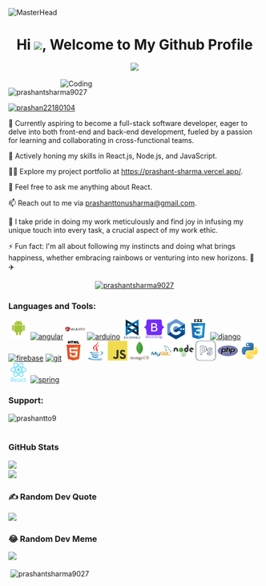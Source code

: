 ![MasterHead](https://www.nitorinfotech.com/wp-content/uploads/2022/06/Business-Process-Automation.gif)

<h1 align="center">Hi <img src="https://media.giphy.com/media/hvRJCLFzcasrR4ia7z/giphy.gif" width="28">, Welcome to My Github Profile</h1>

<p align="center">
  <img src="https://readme-typing-svg.herokuapp.com?color=800080&size=40&center=true&vCenter=true&width=550&height=70&lines=I'm+Prashant+Sharma;_Aspiring+Software+Engineer;MERN+Developer">
</p>

<img align="right" alt="Coding" width="400" src="https://cdn.dribbble.com/users/1162077/screenshots/3848914/programmer.gif">

<p align="left">
  <img src="https://komarev.com/ghpvc/?username=prashantsharma9027&label=Profile%20views&color=0e75b6&style=flat" alt="prashantsharma9027" />
</p>

<p align="left">
  <a href="https://twitter.com/prashan22180104" target="blank"><img src="https://img.shields.io/twitter/follow/prashan22180104?logo=twitter&style=for-the-badge" alt="prashan22180104" /></a>
</p>

🔭 Currently aspiring to become a full-stack software developer, eager to delve into both front-end and back-end development, fueled by a passion for learning and collaborating in cross-functional teams.

🌱 Actively honing my skills in React.js, Node.js, and JavaScript.

👨‍💻 Explore my project portfolio at https://prashant-sharma.vercel.app/.

💬 Feel free to ask me anything about React.

📫 Reach out to me via prashanttonusharma@gmail.com.

📄 I take pride in doing my work meticulously and find joy in infusing my unique touch into every task, a crucial aspect of my work ethic.

⚡ Fun fact: I'm all about following my instincts and doing what brings happiness, whether embracing rainbows or venturing into new horizons. 🌈 ✈️

<p align="center">
  <a href="https://github.com/ryo-ma/github-profile-trophy"><img src="https://github-profile-trophy.vercel.app/?username=prashantsharma9027" alt="prashantsharma9027" /></a>
</p>

<h3 align="left">Languages and Tools:</h3>

<p align="left">
  <a href="https://developer.android.com" target="_blank" rel="noreferrer"><img src="https://raw.githubusercontent.com/devicons/devicon/master/icons/android/android-original-wordmark.svg" alt="android" width="40" height="40"/></a>
  <a href="https://angular.io" target="_blank" rel="noreferrer"><img src="https://angular.io/assets/images/logos/angular/angular.svg" alt="angular" width="40" height="40"/></a>
  <a href="https://angular.io" target="_blank" rel="noreferrer"><img src="https://raw.githubusercontent.com/devicons/devicon/master/icons/angularjs/angularjs-original-wordmark.svg" alt="angularjs" width="40" height="40"/></a>
  <a href="https://www.arduino.cc/" target="_blank" rel="noreferrer"><img src="https://cdn.worldvectorlogo.com/logos/arduino-1.svg" alt="arduino" width="40" height="40"/></a>
  <a href="https://backbonejs.org" target="_blank" rel="noreferrer"><img src="https://raw.githubusercontent.com/devicons/devicon/master/icons/backbonejs/backbonejs-original-wordmark.svg" alt="backbonejs" width="40" height="40"/></a>
  <a href="https://getbootstrap.com" target="_blank" rel="noreferrer"><img src="https://raw.githubusercontent.com/devicons/devicon/master/icons/bootstrap/bootstrap-plain-wordmark.svg" alt="bootstrap" width="40" height="40"/></a>
  <a href="https://www.w3schools.com/cpp/" target="_blank" rel="noreferrer"><img src="https://raw.githubusercontent.com/devicons/devicon/master/icons/cplusplus/cplusplus-original.svg" alt="cplusplus" width="40" height="40"/></a>
  <a href="https://www.w3schools.com/css/" target="_blank" rel="noreferrer"><img src="https://raw.githubusercontent.com/devicons/devicon/master/icons/css3/css3-original-wordmark.svg" alt="css3" width="40" height="40"/></a>
  <a href="https://www.djangoproject.com/" target="_blank" rel="noreferrer"><img src="https://cdn.worldvectorlogo.com/logos/django.svg" alt="django" width="40" height="40"/></a>
  <a href="https://firebase.google.com/" target="_blank" rel="noreferrer"><img src="https://www.vectorlogo.zone/logos/firebase/firebase-icon.svg" alt="firebase" width="40" height="40"/></a>
  <a href="https://git-scm.com/" target="_blank" rel="noreferrer"><img src="https://www.vectorlogo.zone/logos/git-scm/git-scm-icon.svg" alt="git" width="40" height="40"/></a>
  <a href="https://www.w3.org/html/" target="_blank" rel="noreferrer"><img src="https://raw.githubusercontent.com/devicons/devicon/master/icons/html5/html5-original-wordmark.svg" alt="html5" width="40" height="40"/></a>
  <a href="https://www.java.com" target="_blank" rel="noreferrer"><img src="https://raw.githubusercontent.com/devicons/devicon/master/icons/java/java-original.svg" alt="java" width="40" height="40"/></a>
  <a href="https://developer.mozilla.org/en-US/docs/Web/JavaScript" target="_blank" rel="noreferrer"><img src="https://raw.githubusercontent.com/devicons/devicon/master/icons/javascript/javascript-original.svg" alt="javascript" width="40" height="40"/></a>
  <a href="https://www.mongodb.com/" target="_blank" rel="noreferrer"><img src="https://raw.githubusercontent.com/devicons/devicon/master/icons/mongodb/mongodb-original-wordmark.svg" alt="mongodb" width="40" height="40"/></a>
  <a href="https://www.mysql.com/" target="_blank" rel="noreferrer"><img src="https://raw.githubusercontent.com/devicons/devicon/master/icons/mysql/mysql-original-wordmark.svg" alt="mysql" width="40" height="40"/></a>
  <a href="https://nodejs.org" target="_blank" rel="noreferrer"><img src="https://raw.githubusercontent.com/devicons/devicon/master/icons/nodejs/nodejs-original-wordmark.svg" alt="nodejs" width="40" height="40"/></a>
  <a href="https://www.photoshop.com/en" target="_blank" rel="noreferrer"><img src="https://raw.githubusercontent.com/devicons/devicon/master/icons/photoshop/photoshop-line.svg" alt="photoshop" width="40" height="40"/></a>
  <a href="https://www.php.net" target="_blank" rel="noreferrer"><img src="https://raw.githubusercontent.com/devicons/devicon/master/icons/php/php-original.svg" alt="php" width="40" height="40"/></a>
  <a href="https://www.python.org" target="_blank" rel="noreferrer"><img src="https://raw.githubusercontent.com/devicons/devicon/master/icons/python/python-original.svg" alt="python" width="40" height="40"/></a>
  <a href="https://reactjs.org/" target="_blank" rel="noreferrer"><img src="https://raw.githubusercontent.com/devicons/devicon/master/icons/react/react-original-wordmark.svg" alt="react" width="40" height="40"/></a>
  <a href="https://spring.io/" target="_blank" rel="noreferrer"><img src="https://www.vectorlogo.zone/logos/springio/springio-icon.svg" alt="spring" width="40" height="40"/></a>
</p>

<h3 align="left">Support:</h3>
<p>
  <a href="https://www.buymeacoffee.com/prashantto9">
    <img align="left" src="https://cdn.buymeacoffee.com/buttons/v2/default-yellow.png" height="50" width="210" alt="prashantto9" />
  </a>
</p>
<br>
<br>

<h3 align="left">GitHub Stats</h3>

![](https://github-readme-stats.vercel.app/api?username=prashantsharma9027&theme=radical&hide_border=false&include_all_commits=true&count_private=false)<br/>
![](https://github-readme-streak-stats.herokuapp.com/?user=prashantsharma9027&theme=radical&hide_border=false)<br/>

### ✍️ Random Dev Quote

![](https://quotes-github-readme.vercel.app/api?type=horizontal&theme=tokyonight)

### 😂 Random Dev Meme

<img src='https://randommeme-five.vercel.app/' style="height: 400px;"/>

<br>

<p>&nbsp;<img align="center" src="https://github-readme-stats.vercel.app/api/top-langs?username=prashantsharma9027&show_icons=true&locale=en&layout=compact" alt="prashantsharma9027" /></p>

